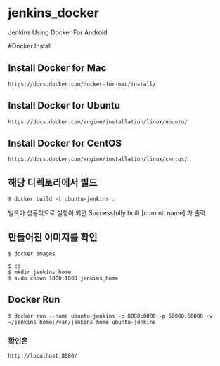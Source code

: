 # jenkins_docker
Jenkins Using Docker For Android 

#Docker Install

## Install Docker for Mac
	https://docs.docker.com/docker-for-mac/install/

## Install Docker for Ubuntu
	https://docs.docker.com/engine/installation/linux/ubuntu/

## Install Docker for CentOS
	https://docs.docker.com/engine/installation/linux/centos/


## 해당 디렉토리에서 빌드

	$ docker build -t ubuntu-jenkins .
	

빌드가 성공적으로 실행이 되면 Successfully built [commit name] 가 출력

## 만들어진 이미지를 확인
	$ docker images

	$ cd ~
	$ mkdir jenkins_home
	$ sudo chown 1000:1000 jenkins_home
	
## Docker Run
	$ docker run --name ubuntu-jenkins -p 8080:8080 -p 50000:50000 -v ~/jenkins_home:/var/jenkins_home ubuntu-jenkins
	
### 확인은 
	http://localhost:8080/


